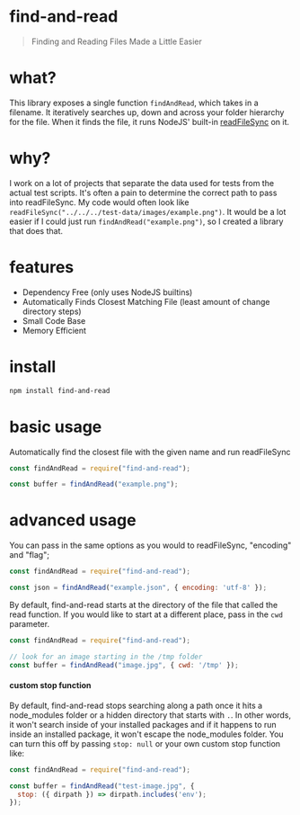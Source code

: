 # find-and-read
> Finding and Reading Files Made a Little Easier

# what?
This library exposes a single function `findAndRead`, which takes in a filename.
It iteratively searches up, down and across your folder hierarchy for the file.
When it finds the file, it runs NodeJS' built-in [readFileSync](https://nodejs.org/api/fs.html#fs_fs_readfilesync_path_options) on it.

# why?
I work on a lot of projects that separate the data used for tests from the actual test scripts. It's often a pain to determine the correct path to pass into readFileSync. 
My code would often look like `readFileSync("../../../test-data/images/example.png")`.
It would be a lot easier if I could just run `findAndRead("example.png")`, so I created a library that does that.

# features
- Dependency Free (only uses NodeJS builtins)
- Automatically Finds Closest Matching File (least amount of change directory steps)
- Small Code Base
- Memory Efficient

# install
```bash
npm install find-and-read
```

# basic usage
Automatically find the closest file with the given name and run readFileSync
```javascript
const findAndRead = require("find-and-read");

const buffer = findAndRead("example.png");
```

# advanced usage
You can pass in the same options as you would to readFileSync, "encoding" and "flag";
```js
const findAndRead = require("find-and-read");

const json = findAndRead("example.json", { encoding: 'utf-8' });
```

By default, find-and-read starts at the directory of the file that called the read function.
If you would like to start at a different place, pass in the `cwd` parameter.
```js
const findAndRead = require("find-and-read");

// look for an image starting in the /tmp folder
const buffer = findAndRead("image.jpg", { cwd: '/tmp' });
```

#### custom stop function
By default, find-and-read stops searching along a path once it hits a node_modules folder
or a hidden directory that starts with `.`.  In other words, it won't search inside of your installed packages and if it happens to run inside an installed package, it won't escape the node_modules folder.  You can turn this off by passing `stop: null` or your own custom stop function like:
```js
const findAndRead = require("find-and-read");

const buffer = findAndRead("test-image.jpg", {
  stop: ({ dirpath }) => dirpath.includes('env');
});
```
